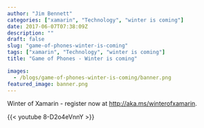 ```yaml
---
author: "Jim Bennett"
categories: ["xamarin", "Technology", "winter is coming"]
date: 2017-06-07T07:38:09Z
description: ""
draft: false
slug: "game-of-phones-winter-is-coming"
tags: ["xamarin", "Technology", "winter is coming"]
title: "Game of Phones - Winter is coming"

images:
  - /blogs/game-of-phones-winter-is-coming/banner.png
featured_image: banner.png
---
```



Winter of Xamarin - register now at http://aka.ms/winterofxamarin.

{{< youtube 8-D2o4eVnnY >}}


